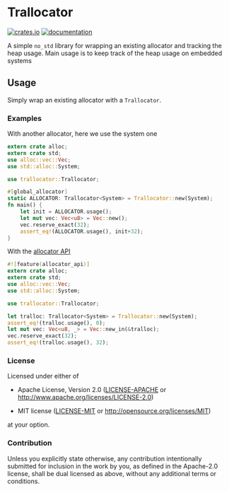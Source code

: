 # Trallocator
[![crates.io](https://img.shields.io/crates/v/trallocator)](https://crates.io/crates/trallocator) [![documentation](https://docs.rs/trallocator/badge.svg)](https://docs.rs/trallocator)


A simple `no_std` library for wrapping an existing allocator and tracking the heap usage.
Main usage is to keep track of the heap usage on embedded systems

## Usage 
Simply wrap an existing allocator with a `Trallocator`.

### Examples
With another allocator, here we use the system one
``` rust
extern crate alloc;
extern crate std;
use alloc::vec::Vec;
use std::alloc::System;

use trallocator::Trallocator;

#[global_allocator]
static ALLOCATOR: Trallocator<System> = Trallocator::new(System);
fn main() {
    let init = ALLOCATOR.usage();
    let mut vec: Vec<u8> = Vec::new();
    vec.reserve_exact(32);
    assert_eq!(ALLOCATOR.usage(), init+32);
}
```

With the [allocator API](https://github.com/rust-lang/rust/issues/32838)
``` rust
#![feature(allocator_api)]
extern crate alloc;
extern crate std;
use alloc::vec::Vec;
use std::alloc::System;

use trallocator::Trallocator;

let tralloc: Trallocator<System> = Trallocator::new(System);
assert_eq!(tralloc.usage(), 0);
let mut vec: Vec<u8, _> = Vec::new_in(&tralloc);
vec.reserve_exact(32);
assert_eq!(tralloc.usage(), 32);
```

### License
Licensed under either of
- Apache License, Version 2.0 ([LICENSE-APACHE](LICENSE-APACHE) or
  <http://www.apache.org/licenses/LICENSE-2.0>)

- MIT license ([LICENSE-MIT](LICENSE-MIT) or <http://opensource.org/licenses/MIT>)

at your option.

### Contribution
Unless you explicitly state otherwise, any contribution intentionally submitted for inclusion in the work by you, as defined in the Apache-2.0 license, shall be dual licensed as above, without any additional terms or conditions.
